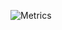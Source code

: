 ![Metrics](https://metrics.lecoq.io/PaulSpoerry?template=classic&base.indepth=true&repositories.affiliations=owner%2C%20member&commits.authoring=.user.login%2C%20github%40paulspoerry.com%2C%20pspoerry%40doctorssupplementstore.com%2C%20paul%40paulspoerry.com%2C%20PaulSpoerry&introduction=1&habits=1&fortune=1&topics=1&calendar=1&languages=1&base=header%2C%20activity%2C%20community%2C%20repositories%2C%20metadata&base.indepth=true&base.hireable=false&base.skip=false&languages=false&languages.limit=8&languages.threshold=0%25&languages.other=false&languages.colors=github&languages.sections=most-used&languages.indepth=true&languages.analysis.timeout=15&languages.analysis.timeout.repositories=7.5&languages.categories=markup%2C%20programming&languages.recent.categories=markup%2C%20programming&languages.recent.load=300&languages.recent.days=14&topics=false&topics.mode=icons&topics.sort=stars&topics.limit=15&habits=false&habits.from=200&habits.days=60&habits.facts=true&habits.charts=true&habits.charts.type=chartist&habits.trim=false&habits.languages.limit=8&habits.languages.threshold=0%25&introduction=false&introduction.title=true&calendar=false&calendar.limit=1&fortune=false&config.timezone=America%2FChicago&config.octicon=true)

